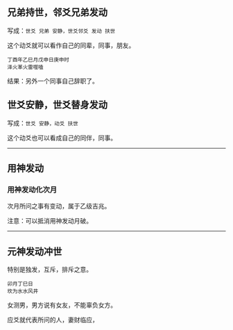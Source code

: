 ## 兄弟持世，邻爻兄弟发动

写成：`世爻 兄弟 安静，世爻邻爻 发动 扶世`

这个动爻就可以看作自己的同辈，同事，朋友。

```
丁酉年乙巳月戊申日庚申时
泽火革火雷噬嗑

```

结果：另外一个同事自己辞职了。



## 世爻安静，世爻替身发动

写成：`世爻 安静，动爻 扶世`

这个动爻也可以看成自己的同伴，同事。

---



## 用神发动

### 用神发动化次月

次月所问之事有变动，属于乙级吉兆。

注意：可以抵消用神发动月破。





---

## 元神发动冲世

特别是独发，互斥，排斥之意。

```
卯月丁巳日
坎为水水风井
```

女测男，男方说有女友，不能辜负女方。

应爻就代表所问的人，妻财临应，





